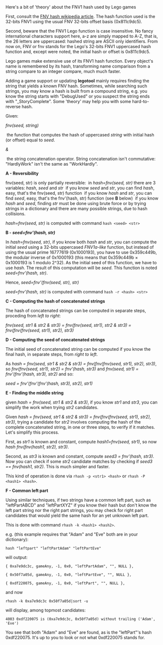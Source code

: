 Here's a bit of 'theory' about the FNV1 hash used by Lego games

First, consult the [FNV hash wikipedia article](https://en.wikipedia.org/wiki/Fowler–Noll–Vo_hash_function). The hash function used is the 32-bits FNV1 using the usual FNV 32-bits offset basis (0x811c9dc5).

Second, beware that the FNV1 Lego function is case insensitive. No fancy international characters support here, a-z are simply mapped to A-Z, that is, the 26 letters are uppercased: hashed string are ASCII only identifiers. From now on, FNV or fnv stands for the Lego's 32-bits FNV1 uppercased hash function and, except were noted, the initial hash or offset is 0x811c9dc5.

Lego games make extensive use of its FNV1 hash function. Every object's name is remembered by its hash, transforming name comparison from a string compare to an integer compare, much much faster.

Adding a game support or updating **legotool** mainly requires finding the string that yields a known FNV hash. Sometimes, while searching such strings, you may know a hash is built from a compound string, e.g. you know the string starts with "DebugUsed" or you suspect the string ends with "_StoryComplete". Some 'theory' may help you with some hard-to-reverse hash.



Given:

*fnv(seed, string)*

​	the function that computes the hash of uppercased *string* with initial hash (or offset) equal to *seed*.

*&*

​	the string concatenation operator. String concatenation isn't commutative: "HardlyWork" isn't the same as "WorkHardly".



**A - Reversibility**

fnv(seed, str) is only partially reversible:
​	in *hash=fnv(seed, str)* there are 3 variables: *hash*, *seed* and *str*
​		if you know *seed* and *str*, you can find *hash*, easy, that's the fnv(seed, str) function
​		if you know *hash* and *str*, you can find *seed*, easy, that's the fnv'(hash, str) function (see **B** below)
​		if you know *hash* and *seed*, finding *str* must be done using brute force or by trying strings in a dictionary and there are many possible strings, due to hash collisions.

*hash=fnv(seed, str)* is computed with command `hash <seed> <str>`



**B - *seed=fnv'(hash, str)***

In *hash*=*fnv(seed, str)*, if you know both *hash* and *str*, you can compute the initial *seed* using a 32-bits uppercased *FNV1a-like* function, but instead of using the usual prime 16777619 (0x1000193), you have to use 0x359c449b, the modular inverse of 0x1000193 (this means that 0x359c449b × 0x1000193 is 1 modulo 2^32). As the initial seed of this function, we have to use *hash*. The result of this computation will be *seed*. This function is noted *seed=fnv'(hash, str)*.

Hence, *seed=fnv'(fnv(seed, str), str)*

*seed=fnv'(hash, str)* is computed with command `hash -r <hash> <str>`



**C - Computing the hash of concatenated strings**

The hash of concatenated strings can be computed in separate steps, proceding from *left to right*:

*fnv(seed, str1 & str2 & str3) = fnv(fnv(seed, str1), str2 & str3) = fnv(fnv(fnv(seed, str1), str2), str3)*



**D - Computing the seed of concatenated strings**

The initial seed of concatenated string can be computed if you know the final hash, in separate steps, from *right to left*.

As *hash = fnv(seed, str1 & str2 & str3) = fnv(fnv(fnv(seed, str1), str2), str3)*, so *fnv(fnv(seed, str1), str2) = fnv'(hash, str3)* and *fnv(seed, str1) = fnv'(fnv'(hash, str3), str2)* and so:

*seed = fnv'(fnv'(fnv'(hash, str3), str2), str1)*



**E - Finding the middle string**

given *hash = fnv(seed, str1 & str2 & str3)*, if you know *str1* and *str3*, you can simplify the work when trying *str2* candidates.

Given *hash = fnv(seed, str1 & str2 & str3) = fnv(fnv(fnv(seed, str1), str2), str3)*, trying a candidate for *str2* involves computing the hash of the complete concatenated string, in one or three steps, to verify if it matches. Let's simplify this process.

First, as *str1* is known and constant, compute *hash1=fnv(seed, str1)*, so now *hash fnv(fnv(hash1, str2), str3)*.

Second, as *str3* is known and constant, compute *seed3 = fnv'(hash, str3)*. Now you can check if some *str2* candidate matches by checking if *seed3 == fnv(hash1, str2)*. This is much simpler and faster.

This kind of operation is done via `rhash -p <str1> <hash>` or `rhash -P <hash1> <hash>`.



**F - Common left part**

Using similar techniques, if two strings have a common left part, such as "leftPartABCD" and "leftPartXYZ" if you know their hash but don't know the left part string nor the right part strings, you may check for right part candidates that would yield the same hash for an yet unknown left part.

This is done with command `rhash -k <hash1> <hash2>`.

e.g. (this example requires that "Adam" and "Eve" both are in your dictionary):

`hash "leftpart" "leftPartAdam" "leftPartEve"`

will output:

`{ 0xa7e9dc3c, gameAny, -1, 0x0, "leftPartAdam", "", NULL },`

`{ 0x50f7a05d, gameAny, -1, 0x0, "leftPartEve", "", NULL },`

`{ 0xdf220075, gameAny, -1, 0x0, "leftPart", "", NULL },`

and now

`rhash -k 0xa7e9dc3c 0x50f7a05d|sort -u`

will display, among topmost candidates:

 `4003 0xdf220075 is (0xa7e9dc3c, 0x50f7a05d) without trailing ('Adam', 'Eve')`

You see that both "Adam" and "Eve" are found, as is the "leftPart"'s hash 0xdf220075. It's up to you to look or not what 0xdf220075 stands for.